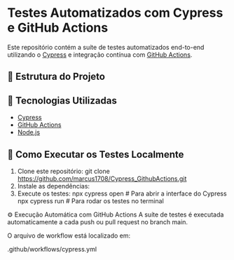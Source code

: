 # Testes Automatizados com Cypress e GitHub Actions

Este repositório contém a suíte de testes automatizados end-to-end utilizando o [Cypress](https://www.cypress.io/) e integração contínua com [GitHub Actions](https://github.com/features/actions).

## 📂 Estrutura do Projeto

## 🚀 Tecnologias Utilizadas

- [Cypress](https://docs.cypress.io/)
- [GitHub Actions](https://docs.github.com/actions)
- [Node.js](https://nodejs.org/)

## 🧪 Como Executar os Testes Localmente

1. Clone este repositório: git clone https://github.com/marcus1708/Cypress_GithubActions.git
2. Instale as dependências:
3. Execute os testes:
  npx cypress open     # Para abrir a interface do Cypress
  npx cypress run      # Para rodar os testes no terminal

⚙️ Execução Automática com GitHub Actions
A suíte de testes é executada automaticamente a cada push ou pull request no branch main.

O arquivo de workflow está localizado em:

.github/workflows/cypress.yml
